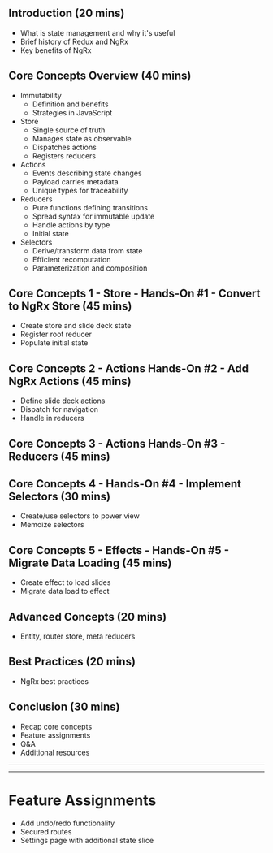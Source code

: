 ## Introduction (20 mins)

- What is state management and why it's useful
- Brief history of Redux and NgRx
- Key benefits of NgRx

## Core Concepts Overview (40 mins)

- Immutability
  - Definition and benefits
  - Strategies in JavaScript
- Store
  - Single source of truth
  - Manages state as observable
  - Dispatches actions
  - Registers reducers
- Actions
  - Events describing state changes
  - Payload carries metadata
  - Unique types for traceability
- Reducers
  - Pure functions defining transitions
  - Spread syntax for immutable update
  - Handle actions by type
  - Initial state
- Selectors
  - Derive/transform data from state
  - Efficient recomputation
  - Parameterization and composition

## Core Concepts 1 - Store - Hands-On #1 - Convert to NgRx Store (45 mins)

- Create store and slide deck state
- Register root reducer
- Populate initial state

## Core Concepts 2 - Actions Hands-On #2 - Add NgRx Actions (45 mins)

- Define slide deck actions
- Dispatch for navigation
- Handle in reducers

## Core Concepts 3 - Actions Hands-On #3 - Reducers (45 mins)

## Core Concepts 4 - Hands-On #4 - Implement Selectors (30 mins)

- Create/use selectors to power view
- Memoize selectors

## Core Concepts 5 - Effects - Hands-On #5 - Migrate Data Loading (45 mins)

- Create effect to load slides
- Migrate data load to effect

## Advanced Concepts (20 mins)

- Entity, router store, meta reducers

## Best Practices (20 mins)

- NgRx best practices

## Conclusion (30 mins)

- Recap core concepts
- Feature assignments
- Q&A
- Additional resources

---

---

# Feature Assignments

- Add undo/redo functionality
- Secured routes
- Settings page with additional state slice
